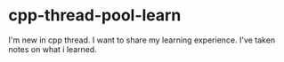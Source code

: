 # cpp-thread-pool-learn
I'm new in cpp thread. I want to share my learning experience.
I've taken notes on what i learned.
